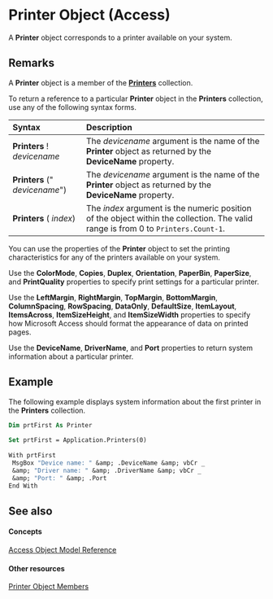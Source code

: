 
# Printer Object (Access)

A  **Printer** object corresponds to a printer available on your system.


## Remarks

A  **Printer** object is a member of the **[Printers](5200c507-75ae-f9a8-c737-c28e175e7ea4.md)** collection.

To return a reference to a particular  **Printer** object in the **Printers** collection, use any of the following syntax forms.



|**Syntax**|**Description**|
|:-----|:-----|
|**Printers** ! _devicename_|The  _devicename_ argument is the name of the **Printer** object as returned by the **DeviceName** property.|
|**Printers** (" _devicename_")|The  _devicename_ argument is the name of the **Printer** object as returned by the **DeviceName** property.|
|**Printers** ( _index_)|The  _index_ argument is the numeric position of the object within the collection. The valid range is from 0 to `Printers.Count-1`.|
You can use the properties of the  **Printer** object to set the printing characteristics for any of the printers available on your system.

Use the  **ColorMode**, **Copies**, **Duplex**, **Orientation**, **PaperBin**, **PaperSize**, and **PrintQuality** properties to specify print settings for a particular printer.

Use the  **LeftMargin**, **RightMargin**, **TopMargin**, **BottomMargin**, **ColumnSpacing**, **RowSpacing**, **DataOnly**, **DefaultSize**, **ItemLayout**, **ItemsAcross**, **ItemSizeHeight**, and **ItemSizeWidth** properties to specify how Microsoft Access should format the appearance of data on printed pages.

Use the  **DeviceName**, **DriverName**, and **Port** properties to return system information about a particular printer.


## Example

The following example displays system information about the first printer in the  **Printers** collection.


```vb
Dim prtFirst As Printer 
 
Set prtFirst = Application.Printers(0) 
 
With prtFirst 
 MsgBox "Device name: " &amp; .DeviceName &amp; vbCr _ 
 &amp; "Driver name: " &amp; .DriverName &amp; vbCr _ 
 &amp; "Port: " &amp; .Port 
End With
```


## See also


#### Concepts


[Access Object Model Reference](2de134a4-6c5c-d2a3-8377-f4dd973ba650.md)
#### Other resources


[Printer Object Members](8e58eb5e-bab9-3237-cf61-a44869feef51.md)
